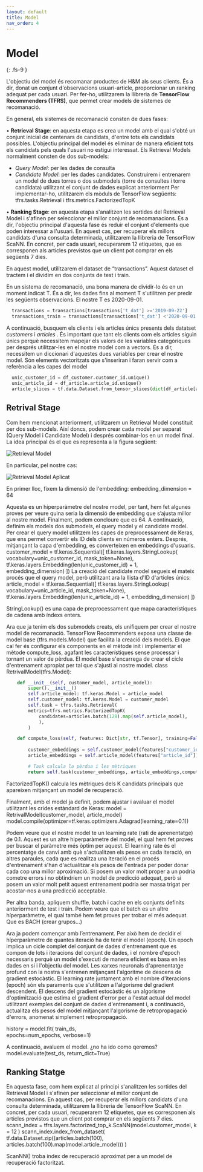 ```yaml
---
layout: default
title: Model
nav_order: 4
---
```


# Model 
{: .fs-9 }

L'objectiu del model és recomanar productes de H&M als seus clients. És a dir, donat un conjunt d'observacions usuari-article, proporcionar un ranking adequat per cada usuari.
Per fer-ho, utilitzarem la llibreria de **TensorFlow Recommenders (TFRS)**, que permet crear models de sistemes de recomanació.


En general, els sistemes de recomanació consten de dues fases:

•	**Retrieval Stage**: en aquesta etapa es crea un model amb el qual s'obté un conjunt inicial de centenars de candidats, d'entre tots els candidats possibles. L'objectiu principal del model és eliminar de manera eficient tots els candidats pels quals l'usuari no estigui interessat.
Els Retrieval Models normalment consten de dos sub-models: 
-	*Query Model*: per les dades de consulta 
-	*Candidate Model*: per les dades candidates. 
Construirem i entrenarem un model de dues torres o dos submodels (torre de consultes i torre candidata) utilitzant el conjunt de dades explicat anteriorment
Per implementar-ho, utilitzarem els mòduls de TensorFlow següents: tfrs.tasks.Retrieval i tfrs.metrics.FactorizedTopK

•	**Ranking Stage**: en aquesta etapa s'analitzen les sortides del Retrieval Model i s'afinen per seleccionar el millor conjunt de recomanacions. És a dir, l'objectiu principal d'aquesta fase és reduir el conjunt d'elements que poden interessar a l'usuari.
En aquest cas, per recuperar els millors candidats d'una consulta determinada, utilitzarem la llibreria de TensorFlow ScaNN. En concret, per cada usuari, recuperarem 12 etiquetes, que es corresponen als articles previstos que un client pot comprar en els següents 7 dies.

En aquest model, utilitzarem el dataset de “transactions”. Aquest dataset el tractem i el dividim en dos conjunts de test i train.

En un sistema de recomanació, una bona manera de dividir-lo és en un moment indicat T. És a dir, les dades fins al moment T s'utilitzen per predir les següents observacions. El nostre T es 2020-09-01.


```python
  transactions = transactions[transactions['t_dat'] >='2019-09-22']
  transactions_train = transactions[transactions['t_dat'] <'2020-09-01']
```

A continuació, busquem els clients i els articles únics presents dels datatset *customers* i *articles* . És important que tant els clients com els articles siguin únics perquè necessitem mapejar els valors de les variables categòriques per després utilitzar-les en el nostre model com a vectors. És a dir, necessitem un diccionari d'aquestes dues variables per crear el nostre model. Són elements vectoritzats que s'inseriran i faran servir com a referència a les capes del model

```python
  unic_customer_id = df_customer.customer_id.unique()
  unic_article_id = df_article.article_id.unique()
  article_slices = tf.data.Dataset.from_tensor_slices(dict(df_article[articles = article_slices.map(lambda x: x['article_id'])
```

## Retrival Stage
Com hem mencionat anteriorment, utilitzarem un Retrieval Model constituit per dos sub-models. Així doncs, podem crear cada model per separat (Query Model i Candidate Model) i després combinar-los en un model final.
La idea principal és el que es representa a la figura següent:

![Retrieval Model](model1.png)

En particular, pel nostre cas:

![Retrieval Model Aplicat](model2.png)


En primer lloc, fixem la dimensió de l'embedding:
embedding_dimension = 64

Aquesta es un híperparàmetre del nostre model, per tant, hem fet algunes proves per veure quina seria la dimensió de embedding que s’ajusta millor al nostre model. Finalment, podem concloure que es 64. 
A continuació, definim els models dos submodels, el query model y el candidate model. Per crear el query model utilitzem les capes de preprocessament de Keras, que ens permet convertir els ID dels clients en números enters. Després, mitjançant la capa d'embedding, es converteixen en embeddings d'usuaris. 
customer_model = tf.keras.Sequential([
  tf.keras.layers.StringLookup(
      vocabulary=unic_customer_id, mask_token=None),  
  tf.keras.layers.Embedding(len(unic_customer_id) + 1, embedding_dimension)
])
La creació del candidate model segueix el mateix procés que el query model, però utilitzant ara la llista d'ID d'articles únics:
article_model = tf.keras.Sequential([
  tf.keras.layers.StringLookup(
      vocabulary=unic_article_id, mask_token=None),
  tf.keras.layers.Embedding(len(unic_article_id) + 1, embedding_dimension)
])

StringLookup() es una capa de preprocessament que mapa característiques de cadena amb índexs enters.

Ara que ja tenim els dos submodels creats, els unifiquem per crear el nostre model de recomanació. 
TensorFlow Recommenders exposa una classe de model base (tfrs.models.Model) que facilita la creació dels models. El que cal fer és configurar els components en el mètode init i implementar el mètode compute_loss, agafant les característiques sense processar i tornant un valor de pèrdua.
El model base s'encarrega de crear el cicle d'entrenament apropiat per tal que s'ajusti al nostre model.
class RetrivalModel(tfrs.Model):

```python    
    def __init__(self, customer_model, article_model):
        super().__init__()
        self.article_model: tf.keras.Model = article_model
        self.customer_model: tf.keras.Model = customer_model
        self.task = tfrs.tasks.Retrieval(
        metrics=tfrs.metrics.FactorizedTopK(
            candidates=articles.batch(128).map(self.article_model),            
            ),
        )        

    def compute_loss(self, features: Dict[str, tf.Tensor], training=False) -> tf.Tensor:
    
        customer_embeddings = self.customer_model(features["customer_id"])    
        article_embeddings = self.article_model(features["article_id"])

        # Task calcula la pèrdua i les mètriques
        return self.task(customer_embeddings, article_embeddings,compute_metrics=not training)
```

FactorizedTopK() calcula les mètriques dels K candidats principals que apareixen mitjançant un model de recuperació.

Finalment, amb el model ja definit, podem ajustar i avaluar el model utilitzant les crides estàndard de Keras:
model = RetrivalModel(customer_model, article_model)
model.compile(optimizer=tf.keras.optimizers.Adagrad(learning_rate=0.1))

Podem veure que el nostre model te un learning rate (rati de aprenentatge) de 0.1. Aquest es un altre hiperparàmetre del model, el qual hem fet proves per buscar el paràmetre més òptim per aquest.
El learning rate és el percentatge de canvi amb què s'actualitzen els pesos en cada iteració, en altres paraules, cada que es realitza una iteració en el procés d'entrenament s'han d'actualitzar els pesos de l'entrada per poder donar cada cop una millor aproximació. Si posem un valor molt proper a un podria cometre errors i no obtindríem un model de predicció adequat, però si posem un valor molt petit aquest entrenament podria ser massa trigat per acostar-nos a una predicció acceptable.

Per altra banda, apliquem shuffle, batch i cache en els conjunts definits anteriorment de test i train. Podem veure que el batch es un altre híperparàmetre, el qual també hem fet proves per trobar el més adequat. Que es BACH (crear grupos...)

Ara ja podem començar amb l’entrenament. Per això hem de decidir el híperparàmetre de quantes iteració ha de tenir el model (epoch). Un epoch implica un cicle complet del conjunt de dades d'entrenament que es compon de lots i iteracions del conjunt de dades, i el nombre d'epoch necessaris perquè un model s'executi de manera eficient es basa en les dades en si i l'objectiu del model.
Les xarxes neuronals d'aprenentatge profund con la nostra s'entrenen mitjançant l'algoritme de descens de gradient estocàstic. El learning rate juntament amb el nombre d'iteracions (epoch) són els paraments que s'utilitzen a l'algorisme del gradient descendent. El descens del gradient estocàstic és un algorisme d'optimització que estima el gradient d'error per a l'estat actual del model utilitzant exemples del conjunt de dades d'entrenament i, a continuació, actualitza els pesos del model mitjançant l'algorisme de retropropagació d'errors, anomenat simplement retropropagació.

history = model.fit(
    train_ds,    
    epochs=num_epochs,
    verbose=1)

A continuació, avaluem el model. ¿no ha ido como qeremos?
model.evaluate(test_ds, return_dict=True)

## Ranking Statge
En aquesta fase, com hem explicat al principi s'analitzen les sortides del Retrieval Model i s'afinen per seleccionar el millor conjunt de recomanacions. En aquest cas, per recuperar els millors candidats d'una consulta determinada, utilitzarem la llibreria de TensorFlow ScaNN. En concret, per cada usuari, recuperarem 12 etiquetes, que es corresponen als articles previstos que un client pot comprar en els següents 7 dies.
scann_index = tfrs.layers.factorized_top_k.ScaNN(model.customer_model, k = 12 )
scann_index.index_from_dataset(
  tf.data.Dataset.zip((articles.batch(100), articles.batch(100).map(model.article_model)))
)

ScanNN() troba índex de recuperació aproximat per a un model de recuperació factoritzat.
